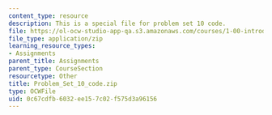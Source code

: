```yaml
---
content_type: resource
description: This is a special file for problem set 10 code.
file: https://ol-ocw-studio-app-qa.s3.amazonaws.com/courses/1-00-introduction-to-computers-and-engineering-problem-solving-spring-2012/0c67cdfb6032ee157c02f575d3a96156_Problem_Set_10_code.zip
file_type: application/zip
learning_resource_types:
- Assignments
parent_title: Assignments
parent_type: CourseSection
resourcetype: Other
title: Problem_Set_10_code.zip
type: OCWFile
uid: 0c67cdfb-6032-ee15-7c02-f575d3a96156
---
```

